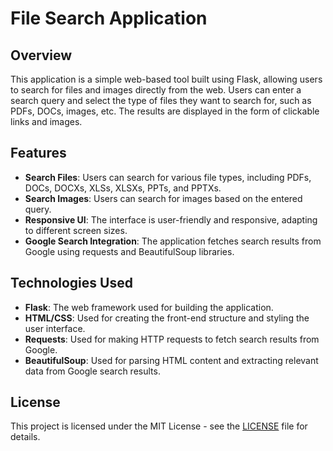 # File Search Application

## Overview
This application is a simple web-based tool built using Flask, allowing users to search for files and images directly from the web. Users can enter a search query and select the type of files they want to search for, such as PDFs, DOCs, images, etc. The results are displayed in the form of clickable links and images.

## Features
- **Search Files**: Users can search for various file types, including PDFs, DOCs, DOCXs, XLSs, XLSXs, PPTs, and PPTXs.
- **Search Images**: Users can search for images based on the entered query.
- **Responsive UI**: The interface is user-friendly and responsive, adapting to different screen sizes.
- **Google Search Integration**: The application fetches search results from Google using requests and BeautifulSoup libraries.

## Technologies Used
- **Flask**: The web framework used for building the application.
- **HTML/CSS**: Used for creating the front-end structure and styling the user interface.
- **Requests**: Used for making HTTP requests to fetch search results from Google.
- **BeautifulSoup**: Used for parsing HTML content and extracting relevant data from Google search results.

## License
This project is licensed under the MIT License - see the [LICENSE](LICENSE) file for details.
